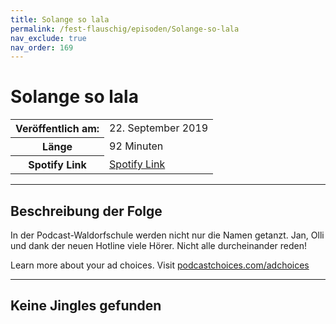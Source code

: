 ```yaml
---
title: Solange so lala
permalink: /fest-flauschig/episoden/Solange-so-lala
nav_exclude: true
nav_order: 169
---
```


# Solange so lala
<table class="resp-table dcf-table dcf-table-responsive dcf-table-bordered dcf-table-striped dcf-w-100%">
                    <tbody>
                        <tr>
                            <th scope="row">Veröffentlich am:</th>
                            <td data-label="Veröffentlich am:">22. September 2019</td>
                        </tr>
                        <tr>
                            <th scope="row">Länge </th>
                            <td data-label="Länge ">92 Minuten</td>
                        </tr><tr>
                                <th scope="row">Spotify Link</th>
                                <td data-label="Spotify Link"><a href="https://open.spotify.com/episode/1LtvLqRQiiD2yaZjBNL5mH">Spotify Link</a></td>
                            </tr></tbody>
                </table>

***

## Beschreibung der Folge

<div>
In der Podcast-Waldorfschule werden nicht nur die Namen getanzt. Jan, Olli und dank der neuen Hotline viele Hörer. Nicht alle durcheinander reden!<p> </p><p>Learn more about your ad choices. Visit <a href="https://podcastchoices.com/adchoices">podcastchoices.com/adchoices</a></p>  
</div>

***

## Keine Jingles gefunden